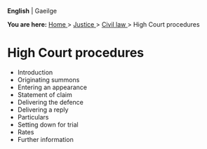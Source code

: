 **English** |  Gaeilge 

**You are here:** [ Home ](/en/) > [ Justice ](/en/justice/) > [ Civil law
](/en/justice/civil-law/) > High Court procedures

#  High Court procedures

  * Introduction 
  * Originating summons 
  * Entering an appearance 
  * Statement of claim 
  * Delivering the defence 
  * Delivering a reply 
  * Particulars 
  * Setting down for trial 
  * Rates 
  * Further information 
